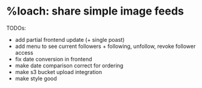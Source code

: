 #  %loach: share simple image feeds

TODOs:
- add partial frontend update (+ single poast)
- add menu to see current followers + following, unfollow, revoke follower access
- fix date conversion in frontend
- make date comparison correct for ordering
- make s3 bucket upload integration
- make style good

